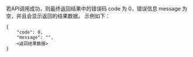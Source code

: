 若API调用成功，则最终返回结果中的错误码 code 为 0，错误信息 message 为空，并且会显示返回的结果数据。
示例如下：
```
{
    "code": 0,
    "message": "",
    <返回结果数据>
}
```
